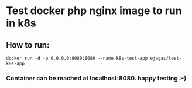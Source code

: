 # Test docker php nginx image to run in k8s

## How to run:
``` docker run -d -p 0.0.0.0:8080:8080 --name k8s-test-app ejagas/test-k8s-app ```

### Container can be reached at localhost:8080. happy testing :-)